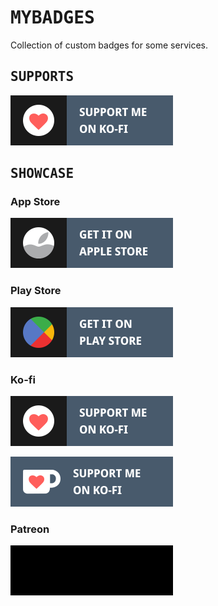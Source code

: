 <h1><samp>MYBADGES</samp></h1>

Collection of custom badges for some services.

<h2><samp>SUPPORTS</samp></h2>

<a href="../.." target="_blank"><img src="https://raw.githubusercontent.com/sharpordie/mybadges/main/src/kofi.svg" width="260"></a>

<h2><samp>SHOWCASE</samp></h2>

### App Store

<a href="../.." target="_blank"><img src="https://raw.githubusercontent.com/sharpordie/mybadges/main/src/appstore.svg" width="260"></a>

### Play Store

<a href="../.." target="_blank"><img src="https://raw.githubusercontent.com/sharpordie/mybadges/main/src/playstore.svg" width="260"></a>

### Ko-fi

<a href="../.." target="_blank"><img src="https://raw.githubusercontent.com/sharpordie/mybadges/main/src/kofi.svg" width="260"></a>

<a href="../.." target="_blank"><img src="https://raw.githubusercontent.com/sharpordie/mybadges/main/src/kofi2.svg" width="260"></a>

### Patreon

<a href="../.." target="_blank"><img src="https://raw.githubusercontent.com/sharpordie/mybadges/main/src/default.png" width="260"></a>
